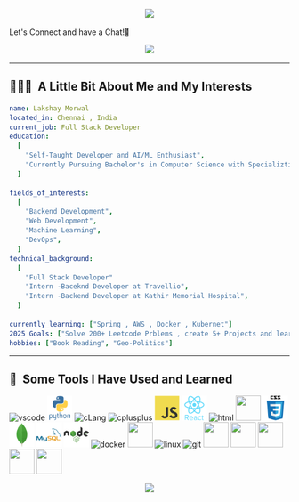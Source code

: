 <p align="center">
  <img src="https://capsule-render.vercel.app/api?type=waving&height=299&color=gradient&text=Hi%20Everyone&textBg=false&animation=fadeIn&fontAlign=50&fontAlignY=44"/>
</p

<h1 align="center">
  Let's Connect and have a Chat!💬
</h1>

<p align="center">
<a href="linkedin.com/in/lakshay-morwal-99771324b/">
  <img height="50" src="https://user-images.githubusercontent.com/46517096/166973395-19676cd8-f8ec-4abf-83ff-da8243505b82.png"/>
</a>
</p>

---

<h2> 👨🏻‍💻 &nbsp;A Little Bit About Me and My Interests</h2>

```yaml
name: Lakshay Morwal
located_in: Chennai , India
current_job: Full Stack Developer
education:
  [
    "Self-Taught Developer and AI/ML Enthusiast",
    "Currently Pursuing Bachelor's in Computer Science with Specializtion in AI/ML",
  ]

fields_of_interests:
  [
    "Backend Development",
    "Web Development",
    "Machine Learning",
    "DevOps",
  ]
technical_background:
  [
    "Full Stack Developer"
    "Intern -Baceknd Developer at Travellio",
    "Intern -Backend Developer at Kathir Memorial Hospital",
  ]
  
currently_learning: ["Spring , AWS , Docker , Kubernet"]
2025 Goals: ["Solve 200+ Leetcode Prblems , create 5+ Projects and learn at least 5-10 new Technologies."]
hobbies: ["Book Reading", "Geo-Politics"]
```
  
---  
  
<h2> 🚀 &nbsp;Some Tools I Have Used and Learned</h2>
<p align="left">
<img src="https://cdn.jsdelivr.net/gh/devicons/devicon/icons/vscode/vscode-original.svg" alt="vscode" width="45" height="45"/>
<img src="https://raw.githubusercontent.com/devicons/devicon/master/icons/python/python-original-wordmark.svg" alt="python" width="45" height="45"/>
<img src="https://cdn.jsdelivr.net/gh/devicons/devicon/icons/c/c-original.svg" alt="cLang" width="45" height="45"/>
<img src="https://cdn.jsdelivr.net/gh/devicons/devicon/icons/cplusplus/cplusplus-original.svg" alt="cplusplus" width="45" height="45"/>
<img src="https://raw.githubusercontent.com/devicons/devicon/master/icons/javascript/javascript-original.svg" alt="javascript" width="45" height="45" />
<img src="https://raw.githubusercontent.com/devicons/devicon/master/icons/react/react-original-wordmark.svg" alt="react" width="45" height="45" />
<img src="https://cdn.jsdelivr.net/gh/devicons/devicon/icons/html5/html5-original.svg" alt="html" width="45" height="45"/>
<img src="https://cdn.jsdelivr.net/gh/devicons/devicon@latest/icons/bootstrap/bootstrap-original-wordmark.svg" width="45" height="45" />
<img src="https://raw.githubusercontent.com/devicons/devicon/master/icons/css3/css3-original-wordmark.svg" alt="css3" width="45" height="45" />
<img src="https://raw.githubusercontent.com/devicons/devicon/master/icons/mongodb/mongodb-original.svg" alt="mongodb" width="45" height="45" />
<img src="https://raw.githubusercontent.com/devicons/devicon/master/icons/mysql/mysql-original-wordmark.svg" alt="mysql" width="45" height="45" />
<img src="https://raw.githubusercontent.com/devicons/devicon/master/icons/nodejs/nodejs-original-wordmark.svg" alt="nodejs" width="45" height="45" />
<img src="https://cdn.jsdelivr.net/gh/devicons/devicon/icons/docker/docker-original.svg" alt="docker" width="45" height="45"/>
<img src="https://cdn.jsdelivr.net/gh/devicons/devicon/icons/amazonwebservices/amazonwebservices-plain-wordmark.svg" width="45" height="45"/>
<img src="https://cdn.jsdelivr.net/gh/devicons/devicon/icons/linux/linux-original.svg" alt="linux" width="45" height="45"/>       
<img src="https://cdn.jsdelivr.net/gh/devicons/devicon/icons/git/git-original.svg" alt="git" width="45" height="45"/>
<img src="https://cdn.jsdelivr.net/gh/devicons/devicon@latest/icons/postgresql/postgresql-original.svg"  width="45" height="45" />
<img src="https://cdn.jsdelivr.net/gh/devicons/devicon@latest/icons/postman/postman-original.svg"  width="45" height="45"  />
<img src="https://cdn.jsdelivr.net/gh/devicons/devicon@latest/icons/r/r-plain.svg"  width="45" height="45" />
<img src="https://cdn.jsdelivr.net/gh/devicons/devicon@latest/icons/redis/redis-original.svg"  width="45" height="45"/> 
<img src="https://cdn.jsdelivr.net/gh/devicons/devicon@latest/icons/nestjs/nestjs-original.svg" width="45" height="45" />
          
</p>

<p align="center">
  <img src="https://capsule-render.vercel.app/api?type=waving&color=gradient&height=100&section=footer"/>
</p>
